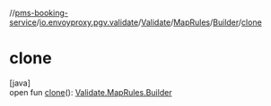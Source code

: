 //[pms-booking-service](../../../../../index.md)/[io.envoyproxy.pgv.validate](../../../index.md)/[Validate](../../index.md)/[MapRules](../index.md)/[Builder](index.md)/[clone](clone.md)

# clone

[java]\
open fun [clone](clone.md)(): [Validate.MapRules.Builder](index.md)